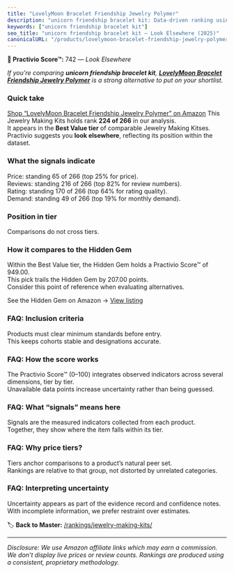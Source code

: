 ```yaml
---
title: "LovelyMoon Bracelet Friendship Jewelry Polymer"
description: "unicorn friendship bracelet kit: Data-driven ranking using the Practivio Score™. Positioned by quality, value, demand, findability, momentum."
keywords: ["unicorn friendship bracelet kit"]
seo_title: "unicorn friendship bracelet kit — Look Elsewhere (2025)"
canonicalURL: "/products/lovelymoon-bracelet-friendship-jewelry-polymer-B0DS2HNRYC/"
---
```


**🚫 Practivio Score™:** 742 — _Look Elsewhere_


*If you're comparing **unicorn friendship bracelet kit**, **[LovelyMoon Bracelet Friendship Jewelry Polymer](https://www.amazon.com/dp/B0DS2HNRYC?tag=practivio-20)** is a strong alternative to put on your shortlist.*
### Quick take
[Shop “LovelyMoon Bracelet Friendship Jewelry Polymer” on Amazon](https://www.amazon.com/dp/B0DS2HNRYC?tag=practivio-20)
This Jewelry Making Kits holds rank **224 of 266** in our analysis.  
It appears in the **Best Value tier** of comparable Jewelry Making Kitses.  
Practivio suggests you **look elsewhere**, reflecting its position within the dataset.

### What the signals indicate
Price: standing 65 of 266 (top 25% for price).  
Reviews: standing 216 of 266 (top 82% for review numbers).  
Rating: standing 170 of 266 (top 64% for rating quality).  
Demand: standing 49 of 266 (top 19% for monthly demand).

### Position in tier
Comparisons do not cross tiers.

### How it compares to the Hidden Gem
Within the Best Value tier, the Hidden Gem holds a Practivio Score™ of 949.00.  
This pick trails the Hidden Gem by 207.00 points.  
Consider this point of reference when evaluating alternatives.  

See the Hidden Gem on Amazon → [View listing](https://www.amazon.com/dp/B07DMMBY85?tag=practivio-20)

### FAQ: Inclusion criteria
Products must clear minimum standards before entry.  
This keeps cohorts stable and designations accurate.

### FAQ: How the score works
The Practivio Score™ (0–100) integrates observed indicators across several dimensions, tier by tier.  
Unavailable data points increase uncertainty rather than being guessed.

### FAQ: What “signals” means here
Signals are the measured indicators collected from each product.  
Together, they show where the item falls within its tier.

### FAQ: Why price tiers?
Tiers anchor comparisons to a product’s natural peer set.  
Rankings are relative to that group, not distorted by unrelated categories.

### FAQ: Interpreting uncertainty
Uncertainty appears as part of the evidence record and confidence notes.  
With incomplete information, we prefer restraint over estimates.


🏷️ **Back to Master:** [/rankings/jewelry-making-kits/](/rankings/jewelry-making-kits/)

---
_Disclosure: We use Amazon affiliate links which may earn a commission. We don’t display live prices or review counts. Rankings are produced using a consistent, proprietary methodology._
